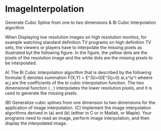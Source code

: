 # ImageInterpolation
Generate Cubic Spline from one to two dimensions &amp; Bi Cubic Interpolation algorithm

When Displaying low resolution images on high resolution monitos, for example watching standard definition TV programs on high definition TV sets, the viewers or players have to interpolate the missing pixels as illustrated byt the following figure. In the figure, the yellow dots are the pixels of the resolution image and the white dots are the missing pixels to be interpolated.

A) The Bi Cubic Interpolation algorithm that is described by the following formular
E denotes summation
F(X,Y) = E^3(i=0)E^3(j=0) ai,x^iy^i
wheere ai,j are the coefficients of the bi cubic interpolation function. The two dimensional
function ( , ) interpolates the lower resolution pixels, and it is used to generate the
missing pixels.

(B) Generalize cubic splines from one dimension to two dimensions for the application of image interpolation.
(C) Implement the image interpolation algorithms derived in (a) and (b) (either in C or in Matlab, or Maple).
Your programs need to read an image, perform image interpolation, and then display the interpolated image.
